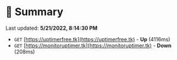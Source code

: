 # 📖 Summary
Last updated: **5/21/2022, 8:14:30 PM**

- `GET` [https://uptimerfree.tk](https://uptimerfree.tk) - **Up** (4116ms)
- `GET` [https://monitoruptimer.tk](https://monitoruptimer.tk) - **Down** (208ms)
